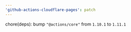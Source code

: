 ```yaml
---
'github-actions-cloudflare-pages': patch
---
```


chore(deps): bump `"@actions/core"` from `1.10.1` to `1.11.1`
